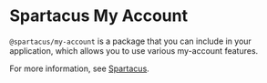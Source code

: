 # Spartacus My Account

`@spartacus/my-account` is a package that you can include in your application, which allows you to use various my-account features.

For more information, see [Spartacus](https://github.com/SAP/spartacus).
